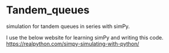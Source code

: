 # Tandem_queues
simulation for tandem queues in series with simPy.

I use the below website for learning simPy and writing this code.
https://realpython.com/simpy-simulating-with-python/
